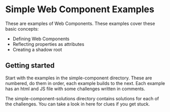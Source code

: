 # Simple Web Component Examples
 
These are examples of Web Components. These examples cover these basic concepts: 

- Defining Web Components 
- Reflecting properties as attributes 
- Creating a shadow root

## Getting started

Start with the examples in the simple-component directory. These are numbered, do them in order, each example builds to the next. Each example has an html and JS file with some challenges written in comments. 

The simple-component-solutions directory contains solutions for each 
of the challenges. You can take a look in here for clues if you get 
stuck. 


